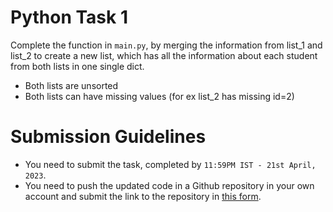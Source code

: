 # Python Task 1

Complete the function in `main.py`, by merging the information from list_1 and list_2
to create a new list, which has all the information about each student from
both lists in one single dict.

- Both lists are unsorted
- Both lists can have missing values (for ex list_2 has missing id=2)


# Submission Guidelines

- You need to submit the task, completed by `11:59PM IST - 21st April, 2023`.
- You need to push the updated code in a Github repository in your own account and submit the link to the repository in [this form](https://forms.gle/6i5wrfDwr661JXY79).

